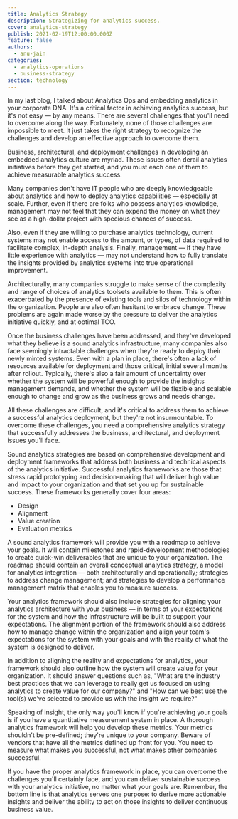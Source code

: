 ```yaml
---
title: Analytics Strategy
description: Strategizing for analytics success.
cover: analytics-strategy
publish: 2021-02-19T12:00:00.000Z
feature: false
authors:
  - anu-jain
categories:
  - analytics-operations
  - business-strategy
section: technology
---
```


In my last blog, I talked about Analytics Ops and embedding analytics in
your corporate DNA. It's a critical factor in achieving analytics
success, but it's not easy — by any means. There are several challenges
that you'll need to overcome along the way. Fortunately, none of those
challenges are impossible to meet. It just takes the right strategy to
recognize the challenges and develop an effective approach to overcome
them.

Business, architectural, and deployment challenges in developing an
embedded analytics culture are myriad. These issues often derail
analytics initiatives before they get started, and you must each one of
them to achieve measurable analytics success.

Many companies don't have IT people who are deeply knowledgeable about
analytics and how to deploy analytics capabilities — especially at
scale. Further, even if there are folks who possess analytics knowledge,
management may not feel that they can expend the money on what they see
as a high-dollar project with specious chances of success.

Also, even if they are willing to purchase analytics technology, current
systems may not enable access to the amount, or types, of data required
to facilitate complex, in-depth analysis. Finally, management — if they
have little experience with analytics — may not understand how to fully
translate the insights provided by analytics systems into true
operational improvement.

Architecturally, many companies struggle to make sense of the complexity
and range of choices of analytics toolsets available to them. This is
often exacerbated by the presence of existing tools and silos of
technology within the organization. People are also often hesitant to
embrace change. These problems are again made worse by the pressure to
deliver the analytics initiative quickly, and at optimal TCO.

Once the business challenges have been addressed, and they've developed
what they believe is a sound analytics infrastructure, many companies
also face seemingly intractable challenges when they're ready to deploy
their newly minted systems. Even with a plan in place, there's often a
lack of resources available for deployment and those critical, initial
several months after rollout. Typically, there's also a fair amount of
uncertainty over whether the system will be powerful enough to provide
the insights management demands, and whether the system will be flexible
and scalable enough to change and grow as the business grows and needs
change.

All these challenges are difficult, and it's critical to address them to
achieve a successful analytics deployment, but they're not
insurmountable. To overcome these challenges, you need a comprehensive
analytics strategy that successfully addresses the business,
architectural, and deployment issues you'll face.

Sound analytics strategies are based on comprehensive development and
deployment frameworks that address both business and technical aspects
of the analytics initiative. Successful analytics frameworks are those
that stress rapid prototyping and decision-making that will deliver high
value and impact to your organization and that set you up for
sustainable success. These frameworks generally cover four areas:

- Design
- Alignment
- Value creation
- Evaluation metrics

A sound analytics framework will provide you with a roadmap to achieve
your goals. It will contain milestones and rapid-development
methodologies to create quick-win deliverables that are unique to your
organization. The roadmap should contain an overall conceptual analytics
strategy, a model for analytics integration — both architecturally and
operationally; strategies to address change management; and strategies
to develop a performance management matrix that enables you to measure
success.

Your analytics framework should also include strategies for aligning
your analytics architecture with your business — in terms of your
expectations for the system and how the infrastructure will be built to
support your expectations. The alignment portion of the framework should
also address how to manage change within the organization and align your
team's expectations for the system with your goals and with the reality
of what the system is designed to deliver.

In addition to aligning the reality and expectations for analytics, your
framework should also outline how the system will create value for your
organization. It should answer questions such as, "What are the industry
best practices that we can leverage to really get us focused on using
analytics to create value for our company?" and "How can we best use the
tool(s) we've selected to provide us with the insight we require?"

Speaking of insight, the only way you'll know if you're achieving your
goals is if you have a quantitative measurement system in place. A
thorough analytics framework will help you develop these metrics. Your
metrics shouldn't be pre-defined; they're unique to your company. Beware
of vendors that have all the metrics defined up front for you. You need
to measure what makes you successful, not what makes other companies
successful.

If you have the proper analytics framework in place, you can overcome
the challenges you'll certainly face, and you can deliver sustainable
success with your analytics initiative, no matter what your goals are.
Remember, the bottom line is that analytics serves one purpose: to
derive more actionable insights and deliver the ability to act on those
insights to deliver continuous business value.
